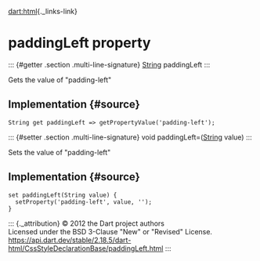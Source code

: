[dart:html](../../dart-html/dart-html-library){._links-link}

paddingLeft property
====================

::: {#getter .section .multi-line-signature}
[String](../../dart-core/string-class) paddingLeft
:::

Gets the value of \"padding-left\"

Implementation {#source}
--------------

``` {.language-dart data-language="dart"}
String get paddingLeft => getPropertyValue('padding-left');
```

::: {#setter .section .multi-line-signature}
void paddingLeft=([String](../../dart-core/string-class) value)
:::

Sets the value of \"padding-left\"

Implementation {#source}
--------------

``` {.language-dart data-language="dart"}
set paddingLeft(String value) {
  setProperty('padding-left', value, '');
}
```

::: {._attribution}
© 2012 the Dart project authors\
Licensed under the BSD 3-Clause \"New\" or \"Revised\" License.\
<https://api.dart.dev/stable/2.18.5/dart-html/CssStyleDeclarationBase/paddingLeft.html>
:::
